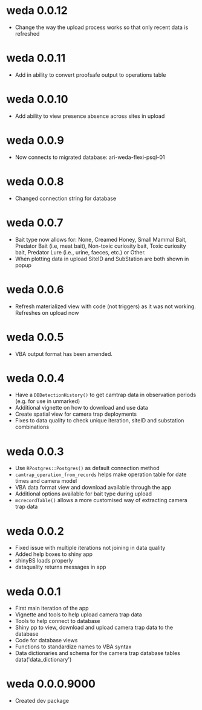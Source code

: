 # weda 0.0.12
* Change the way the upload process works so that only recent data is refreshed

# weda 0.0.11
* Add in ability to convert proofsafe output to operations table 

# weda 0.0.10
* Add ability to view presence absence across sites in upload

# weda 0.0.9
* Now connects to migrated database: ari-weda-flexi-psql-01

# weda 0.0.8
* Changed connection string for database

# weda 0.0.7 
* Bait type now allows for: None, Creamed Honey, Small Mammal Bait, Predator Bait (i.e, meat bait), Non-toxic curiosity bait, Toxic curiosity bait, Predator Lure (i.e., urine, faeces, etc.) or Other.
* When plotting data in upload SiteID and SubStation are both shown in popup

# weda 0.0.6
* Refresh materialized view with code (not triggers) as it was not working. Refreshes on upload now

# weda 0.0.5
* VBA output format has been amended. 

# weda 0.0.4
* Have a `DBDetectionHistory()` to get camtrap data in observation periods (e.g. for use in unmarked)  
* Additional vignette on how to download and use data  
* Create spatial view for camera trap deployments  
* Fixes to data quality to check unique iteration, siteID and substation combinations  

# weda 0.0.3
* Use `RPostgres::Postgres()` as default connection method  
* `camtrap_operation_from_records` helps make operation table for date times and camera model 
* VBA data format view and download available through the app  
* Additional options available for bait type during upload  
* `mcrecordTable()` allows a more customised way of extracting camera trap data  

# weda 0.0.2

* Fixed issue with multiple iterations not joining in data quality 
* Added help boxes to shiny app  
* shinyBS loads properly 
* dataquality returns messages in app  

# weda 0.0.1

* First main iteration of the app
* Vignette and tools to help upload camera trap data  
* Tools to help connect to database  
* Shiny pp to view, download and upload camera trap data to the database  
* Code for database views  
* Functions to standardize names to VBA syntax  
* Data dictionaries and schema for the camera trap database tables data('data_dictionary')


# weda 0.0.0.9000

* Created dev package 
